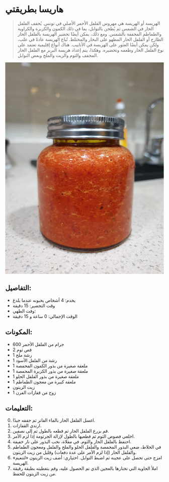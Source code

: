 # هاريسا بطريقتي

> الهريسة أو الهريسة هي مهروس الفلفل الأحمر الأصلي في تونس. يُجفف الفلفل الحار في الشمس ثم يُطحن بالتوابل، بما في ذلك الكمون والكزبرة والكراوية والطماطم المجففة بالشمس. ومع ذلك، يمكن أيضًا تحضير الهريسة بالفلفل الحار الطازج أو الفلفل الحار المطهو على البخار والمختلط. تُباع الهريسة عادةً في علب، ولكن يمكن أيضًا العثور على الهريسة في الأنابيب. هناك أنواع إقليمية تعتمد على نوع الفلفل الحار وطعمه وتحضيره. وهكذا، يتم إعداد هريسة البربر مع الفلفل الحار المجفف والثوم والزيت والملح وبعض التوابل. 

![هاريسا ماي واي](https://github.com/anamorph/recettes/blob/master/photos/fr-harissa-a-ma-facon-01.jpg?raw=true)

## التفاصيل:
* يخدم: 4 أشخاص يحبونه عندما يلدغ
* وقت التحضير: 15 دقيقة
* وقت الطهي:
* الوقت الإجمالي: 0 ساعة و 15 دقيقة

## المكونات:
* 600 جرام من الفلفل الأحمر
* 2 فص ثوم
* 1 رشة ملح
* 1 رشة من الفلفل الأسود
* 1 ملعقة صغيرة من بذور الكمون المحمصة
* 1 ملعقة صغيرة من بذور الكزبرة المحمصة
* 1 ملعقة صغيرة من بذور الفلفل الحلو
* 1 ملعقة كبيرة من معجون الطماطم
* زيت الزيتون
* 1 زوج من قفازات الفرن

## التعليمات:
0. اغسل الفلفل الحار بالماء الفاتر ثم جففه جيدًا.
1. ارتدي القفازات.
2. قم بزرع الفلفل الحار ثم قطعه بالطول ثم إلى نصفين.
3. اخلعي فصوص الثوم ثم قطعيها بالطول لإزالة الجرثومة إذا لزم الأمر.
4. احتفظ بالفلفل الحار والثوم. في مقلاة، نخب البذور على نار خفيفة.
5. في الخلاط، ضعي البذور المحمصة والفلفل الحلو والملح والفلفل ومعجون الطماطم والفلفل الحار (إذا لزم الأمر على عدة دفعات) وقليل من زيت الزيتون.
6. امزج حتى تحصل على عجينة ثم اضبط التوابل. اختياري: أضف زيت الزيتون «لتنعيم» الهريسة.
7. املأ الحاوية التي تختارها بالعجين الذي تم الحصول عليه، وقم بتغطيته بطبقة رقيقة من زيت الزيتون للحفظ.
